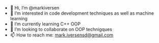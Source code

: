 - 👋 Hi, I’m @markiversen
- 👀 I’m interested in code development techniques as well as machine learning
- 🌱 I’m currently learning C++ OOP
- 💞️ I’m looking to collaborate on OOP technigques
- 📫 How to reach me: mark.iversensd@gmail.com

<!---
markiversen/markiversen is a ✨ special ✨ repository because its `README.md` (this file) appears on your GitHub profile.
You can click the Preview link to take a look at your changes.
--->
